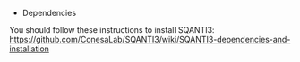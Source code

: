 * Dependencies

You should follow these instructions to install SQANTI3: https://github.com/ConesaLab/SQANTI3/wiki/SQANTI3-dependencies-and-installation

